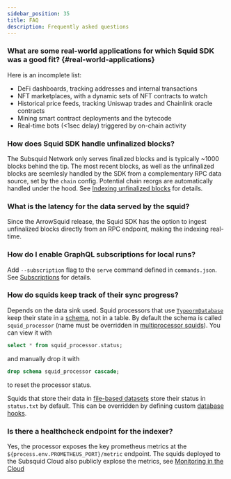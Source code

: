 ```yaml
---
sidebar_position: 35
title: FAQ
description: Frequently asked questions
---
```


### What are some real-world applications for which Squid SDK was a good fit? {#real-world-applications}

Here is an incomplete list:
- DeFi dashboards, tracking addresses and internal transactions
- NFT marketplaces, with a dynamic sets of NFT contracts to watch
- Historical price feeds, tracking Uniswap trades and Chainlink oracle contracts
- Mining smart contract deployments and the bytecode
- Real-time bots (<1sec delay) triggered by on-chain activity


### How does Squid SDK handle unfinalized blocks?

The Subsquid Network only serves finalized blocks and is typically ~1000 blocks behind the tip. The most recent blocks, as well as the unfinalized blocks are seemlesly handled by the SDK from a complementary RPC data source, set by the `chain` config. Potential chain reorgs are automatically handled under the hood. See [Indexing unfinalized blocks](/sdk/resources/unfinalized-blocks) for details.

### What is the latency for the data served by the squid? 

Since the ArrowSquid release, the Squid SDK has the option to ingest unfinalized blocks directly from an RPC endpoint, making the indexing real-time. 

### How do I enable GraphQL subscriptions for local runs?

Add `--subscription` flag to the `serve` command defined in `commands.json`. See [Subscriptions](/sdk/reference/graphql-server/subscriptions) for details.

### How do squids keep track of their sync progress?

Depends on the data sink used. Squid processors that use [`TypeormDatabase`](/sdk/resources/persisting-data/typeorm) keep their state in a [schema](https://www.postgresql.org/docs/current/sql-createschema.html), not in a table. By default the schema is called `squid_processor` (name must be overridden in [multiprocessor squids](/sdk/resources/multichain)). You can view it with
```sql
select * from squid_processor.status;
```
and manually drop it with
```sql
drop schema squid_processor cascade;
```
to reset the processor status.

Squids that store their data in [file-based datasets](/sdk/resources/persisting-data/file) store their status in `status.txt` by default. This can be overridden by defining custom [database hooks](/sdk/resources/persisting-data/file/#filesystem-syncs-and-dataset-partitioning).

### Is there a healthcheck endpoint for the indexer?

Yes, the processor exposes the key prometheus metrics at the `${process.env.PROMETHEUS_PORT}/metric` endpoint. The squids deployed to the Subsquid Cloud also publicly explose the metrics, see [Monitoring in the Cloud](/cloud/resources/monitoring/)
